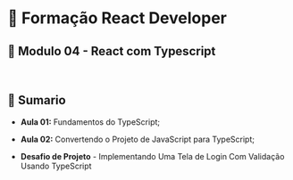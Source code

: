 # 📌 **Formação React Developer**
## 📝 **Modulo 04 - React com Typescript**

<br>

## 📎 **Sumario**
- **Aula 01:** Fundamentos do TypeScript;

- **Aula 02:** Convertendo o Projeto de JavaScript para TypeScript;

- **Desafio de Projeto** - Implementando Uma Tela de Login Com Validação Usando TypeScript